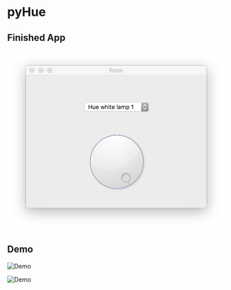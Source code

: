# pyHue

## Finished App

![Finished App](main_screen.png)

## Demo

![Demo](demo1.gif)

![Demo](demo2.gif)

